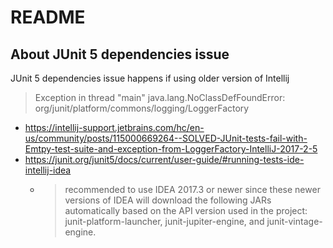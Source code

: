 # README

## About JUnit 5 dependencies issue

JUnit 5 dependencies issue happens if using older version of Intellij

> Exception in thread "main" java.lang.NoClassDefFoundError: org/junit/platform/commons/logging/LoggerFactory

- https://intellij-support.jetbrains.com/hc/en-us/community/posts/115000669264--SOLVED-JUnit-tests-fail-with-Emtpy-test-suite-and-exception-from-LoggerFactory-IntelliJ-2017-2-5
- https://junit.org/junit5/docs/current/user-guide/#running-tests-ide-intellij-idea
  - > recommended to use IDEA 2017.3 or newer since these newer versions of IDEA will download the following JARs automatically based on the API version used in the project: junit-platform-launcher, junit-jupiter-engine, and junit-vintage-engine.
